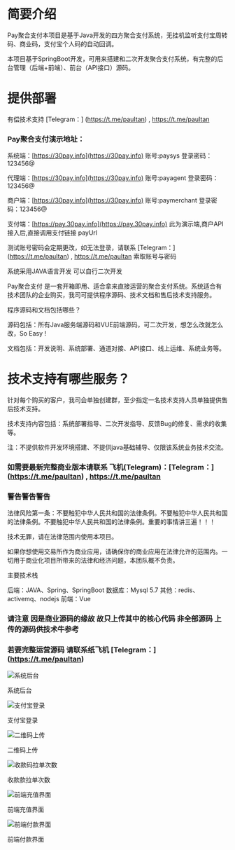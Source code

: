 # 简要介绍

Pay聚合支付本项目是基于Java开发的四方聚合支付系统，无挂机监听支付宝周转码、商业码，支付宝个人码的自动回调。

本项目基于SpringBoot开发，可用来搭建和二次开发聚合支付系统，有完整的后台管理（后端+前端）、前台（API接口）源码。

 
# 提供部署

有偿技术支持
[Telegram：] (https://t.me/pauItan) , https://t.me/pauItan


### Pay聚合支付演示地址：

系统端：[https://30pay.info](https://30pay.info) 账号:paysys 登录密码：123456@ 

代理端：[https://30pay.info](https://30pay.info) 账号:payagent 登录密码：123456@ 

商户端：[https://30pay.info](https://30pay.info) 账号:paymerchant 登录密码：123456@ 

支付端：[https://pay.30pay.info](https://pay.30pay.info) 此为演示端,商户API接入后,直接调用支付链接 payUrl

测试账号密码会定期更改，如无法登录，请联系 [Telegram：] (https://t.me/pauItan) , https://t.me/pauItan  索取账号与密码

系统采用JAVA语言开发 可以自行二次开发

Pay聚合支付 是一套开箱即用、适合拿来直接运营的聚合支付系统。系统适合有技术团队的企业购买，我司可提供程序源码、技术文档和售后技术支持服务。

程序源码和文档包括哪些？

源码包括：所有Java服务端源码和VUE前端源码，可二次开发，想怎么改就怎么改，So Easy !

文档包括：开发说明、系统部署、通道对接、API接口、线上运维、系统业务等。

# 技术支持有哪些服务？

针对每个购买的客户，我司会单独创建群，至少指定一名技术支持人员单独提供售后技术支持。

技术支持内容包括：系统部署指导、二次开发指导、反馈Bug的修复、需求的收集等。

注：不提供软件开发环境搭建、不提供java基础辅导、仅限该系统业务技术交流。

### 如需要最新完整商业版本请联系 飞机(Telegram)：[Telegram：] (https://t.me/pauItan) , https://t.me/pauItan

### 警告警告警告

法律风险第一条：不要触犯中华人民共和国的法律条例。不要触犯中华人民共和国的法律条例。不要触犯中华人民共和国的法律条例。重要的事情讲三遍！！！

技术无罪，请在法律范围内使用本项目。

如果你想使用交易所作为商业应用，请确保你的商业应用在法律允许的范围内。一切用于商业化项目所带来的法律和经济问题，本团队概不负责。

主要技术栈

后端：JAVA、Spring、SpringBoot
数据库：Mysql 5.7
其他：redis、activemq、nodejs
前端：Vue


### 请注意 因是商业源码的缘故 故只上传其中的核心代码 非全部源码 上传的源码供技术牛参考

### 若要完整运营源码 请联系纸飞机  [Telegram：] (https://t.me/pauItan) 
 
 

![系统后台](https://cdn.jsdelivr.net/gh/unionpaytan/pay-alipay@main/%E7%B3%BB%E7%BB%9F%E7%95%8C%E9%9D%A2/%E7%B3%BB%E7%BB%9F%E5%90%8E%E5%8F%B0.png?raw=true "系统后台")

系统后台

![支付宝登录](https://cdn.jsdelivr.net/gh/unionpaytan/pay-alipay@main/%E7%B3%BB%E7%BB%9F%E7%95%8C%E9%9D%A2/%E6%94%AF%E4%BB%98%E5%AE%9D%E7%99%BB%E5%BD%95.png "支付宝登录")

支付宝登录

![二维码上传](https://cdn.jsdelivr.net/gh/unionpaytan/pay-alipay@main/%E7%B3%BB%E7%BB%9F%E7%95%8C%E9%9D%A2/%E4%BA%8C%E7%BB%B4%E7%A0%81%E4%B8%8A%E4%BC%A0.png?raw=true "二维码上传")

二维码上传

![收款码拉单次数](https://cdn.jsdelivr.net/gh/unionpaytan/pay-alipay@main/%E7%B3%BB%E7%BB%9F%E7%95%8C%E9%9D%A2/%E8%AE%BE%E7%BD%AE%E6%8B%89%E5%8D%95%E6%AC%A1%E6%95%B0.png?raw=true "收款码拉单次数")

收款款拉单次数

![前端充值界面](https://cdn.jsdelivr.net/gh/unionpaytan/pay-alipay@main/%E7%B3%BB%E7%BB%9F%E7%95%8C%E9%9D%A2/%E5%89%8D%E7%AB%AF%E5%85%85%E5%80%BC%E7%95%8C%E9%9D%A2.png?raw=true "前端充值界面")

前端充值界面

![前端付款界面](https://cdn.jsdelivr.net/gh/unionpaytan/pay-alipay@main/%E7%B3%BB%E7%BB%9F%E7%95%8C%E9%9D%A2/%E5%AE%A2%E6%88%B7%E4%BB%98%E6%AC%BE%E7%95%8C%E9%9D%A2.png?raw=true "前端付款界面")

前端付款界面

